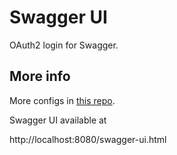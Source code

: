 # Swagger UI

OAuth2 login for Swagger.

## More info

More configs in [this repo](https://github.com/springdoc/springdoc-openapi-demos).

Swagger UI available at  

http://localhost:8080/swagger-ui.html
